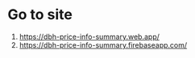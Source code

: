 # Go to site
1. https://dbh-price-info-summary.web.app/
2. https://dbh-price-info-summary.firebaseapp.com/
